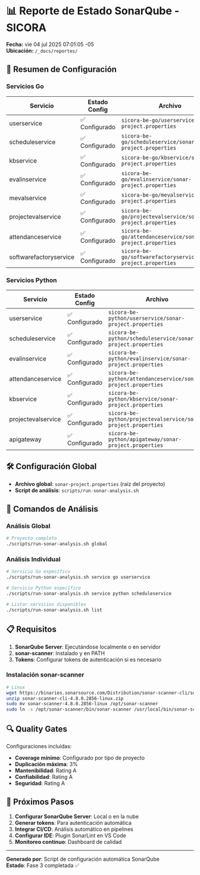 # 📊 Reporte de Estado SonarQube - SICORA

**Fecha:** vie 04 jul 2025 07:01:05 -05  
**Ubicación:** `/_docs/reportes/`

## 🎯 Resumen de Configuración

### Servicios Go

| Servicio | Estado Config | Archivo |
|----------|---------------|---------|
| userservice | ✅ Configurado | `sicora-be-go/userservice/sonar-project.properties` |
| scheduleservice | ✅ Configurado | `sicora-be-go/scheduleservice/sonar-project.properties` |
| kbservice | ✅ Configurado | `sicora-be-go/kbservice/sonar-project.properties` |
| evalinservice | ✅ Configurado | `sicora-be-go/evalinservice/sonar-project.properties` |
| mevalservice | ✅ Configurado | `sicora-be-go/mevalservice/sonar-project.properties` |
| projectevalservice | ✅ Configurado | `sicora-be-go/projectevalservice/sonar-project.properties` |
| attendanceservice | ✅ Configurado | `sicora-be-go/attendanceservice/sonar-project.properties` |
| softwarefactoryservice | ✅ Configurado | `sicora-be-go/softwarefactoryservice/sonar-project.properties` |

### Servicios Python

| Servicio | Estado Config | Archivo |
|----------|---------------|---------|
| userservice | ✅ Configurado | `sicora-be-python/userservice/sonar-project.properties` |
| scheduleservice | ✅ Configurado | `sicora-be-python/scheduleservice/sonar-project.properties` |
| evalinservice | ✅ Configurado | `sicora-be-python/evalinservice/sonar-project.properties` |
| attendanceservice | ✅ Configurado | `sicora-be-python/attendanceservice/sonar-project.properties` |
| kbservice | ✅ Configurado | `sicora-be-python/kbservice/sonar-project.properties` |
| projectevalservice | ✅ Configurado | `sicora-be-python/projectevalservice/sonar-project.properties` |
| apigateway | ✅ Configurado | `sicora-be-python/apigateway/sonar-project.properties` |

## 🛠️ Configuración Global

- **Archivo global**: `sonar-project.properties` (raíz del proyecto)
- **Script de análisis**: `scripts/run-sonar-analysis.sh`

## 🚀 Comandos de Análisis

### Análisis Global
```bash
# Proyecto completo
./scripts/run-sonar-analysis.sh global
```

### Análisis Individual
```bash
# Servicio Go específico
./scripts/run-sonar-analysis.sh service go userservice

# Servicio Python específico  
./scripts/run-sonar-analysis.sh service python scheduleservice

# Listar servicios disponibles
./scripts/run-sonar-analysis.sh list
```

## 📋 Requisitos

1. **SonarQube Server**: Ejecutándose localmente o en servidor
2. **sonar-scanner**: Instalado y en PATH
3. **Tokens**: Configurar tokens de autenticación si es necesario

### Instalación sonar-scanner

```bash
# Linux
wget https://binaries.sonarsource.com/Distribution/sonar-scanner-cli/sonar-scanner-cli-4.8.0.2856-linux.zip
unzip sonar-scanner-cli-4.8.0.2856-linux.zip
sudo mv sonar-scanner-4.8.0.2856-linux /opt/sonar-scanner
sudo ln -s /opt/sonar-scanner/bin/sonar-scanner /usr/local/bin/sonar-scanner
```

## 🔍 Quality Gates

Configuraciones incluidas:
- **Coverage mínimo**: Configurado por tipo de proyecto
- **Duplicación máxima**: 3%
- **Mantenibilidad**: Rating A
- **Confiabilidad**: Rating A
- **Seguridad**: Rating A

## 📝 Próximos Pasos

1. **Configurar SonarQube Server**: Local o en la nube
2. **Generar tokens**: Para autenticación automática
3. **Integrar CI/CD**: Análisis automático en pipelines
4. **Configurar IDE**: Plugin SonarLint en VS Code
5. **Monitoreo continuo**: Dashboard de calidad

---

**Generado por**: Script de configuración automática SonarQube  
**Estado**: Fase 3 completada ✅
